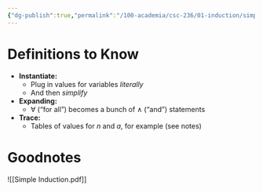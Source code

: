 ```yaml
---
{"dg-publish":true,"permalink":"/100-academia/csc-236/01-induction/simple-induction/","tags":["#cs","#lecture","#math","#note","university"],"created":"2024-09-06T08:45:18.000-07:00","updated":"2024-10-30T17:51:50.022-07:00"}
---
```



# Definitions to Know

- **Instantiate:**
    - Plug in values for variables *literally*
    - And then *simplify*
- **Expanding:**
    - $\forall$ (“for all”) becomes a bunch of $\land$ (“and”) statements
- **Trace:**
    - Tables of values for $n$ and $a$, for example (see notes)

# Goodnotes

![[Simple Induction.pdf]]